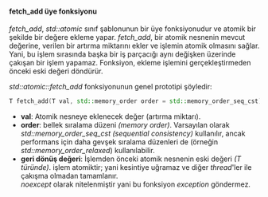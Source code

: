 
#### fetch_add üye fonksiyonu

_fetch_add_, _std::atomic_ sınıf şablonunun bir üye fonksiyonudur ve atomik bir şekilde bir değere ekleme yapar.
_fetch_add_, bir atomik nesnenin mevcut değerine, verilen bir artırma miktarını ekler ve işlemin atomik olmasını sağlar. 
Yani, bu işlem sırasında başka bir iş parçacığı aynı değişken üzerinde çakışan bir işlem yapamaz. 
Fonksiyon, ekleme işlemini gerçekleştirmeden önceki eski değeri döndürür.

_std::atomic<T>::fetch_add_ fonksiyonunun genel prototipi şöyledir:

```cpp
T fetch_add(T val, std::memory_order order = std::memory_order_seq_cst) noexcept;
```

- **val**: Atomik nesneye eklenecek değer (artırma miktarı).
- **order**: bellek sıralama düzeni _(memory order)_. Varsayılan olarak _std::memory_order_seq_cst (sequential consistency)_ kullanılır, ancak performans için daha gevşek sıralama düzenleri de (örneğin _std::memory_order_relaxed_) kullanılabilir.<br>
- **geri dönüş değeri**: İşlemden önceki atomik nesnenin eski değeri _(T türünde)_.
işlem atomiktir; yani kesintiye uğramaz ve diğer _thread_'ler ile çakışma olmadan tamamlanır.<br>
_noexcept_ olarak nitelenmiştir yani bu fonksiyon _exception_ göndermez. <br>
<!---
Desteklenen Türler:
std::atomic<T> yalnızca integral türler (örneğin int, long, char) ve _pointer_ türleri için fetch_add fonksiyonunu destekler. 
Kayan nokta türleri (float, double) için bu fonksiyon tanımlı değildir.

Bellek Sıralama (Memory Order)
Bellek sıralama, iş parçacıkları arasındaki operasyonların nasıl senkronize edileceğini belirler. 
Varsayılan std::memory_order_seq_cst, en katı sıralamayı sağlar ve tüm iş parçacıklarında tutarlı bir yürütme sırası garanti eder. 
Daha gevşek sıralamalar (örneğin std::memory_order_acquire veya std::memory_order_relaxed) ise performansı artırabilir, ancak dikkatli kullanılmalıdır.
Kullanım Örneği
Aşağıda, std::atomic ve fetch_add kullanarak çoklu iş parçacıklarının bir sayaç üzerinde güvenli bir şekilde artırma yaptığı bir kod örneği verilmiştir:
cpp

#include <iostream>
#include <atomic>
#include <thread>
#include <vector>

std::atomic<int> counter(0); // Global bir atomik sayaç

void increment_counter(int increments) {
    for (int i = 0; i < increments; ++i) {
        int old_value = counter.fetch_add(1); // Eski değeri al ve 1 artır
        std::cout << "Eski değer: " << old_value << ", Yeni değer: " << counter << std::endl;
    }
}

int main() {
    const int num_threads = 4;
    const int increments_per_thread = 5;

    std::vector<std::thread> threads;

    // Birden fazla iş parçacığı oluştur
    for (int i = 0; i < num_threads; ++i) {
        threads.emplace_back(increment_counter, increments_per_thread);
    }

    // Tüm iş parçacıklarının tamamlanmasını bekle
    for (auto& t : threads) {
        t.join();
    }

    std::cout << "Sonuç: " << counter << std::endl; // Toplam artırma sayısını yazdır

    return 0;
}

Kod Açıklaması
std::atomic<int> counter(0);: Bir atomik tamsayı değişkeni tanımlanır ve başlangıç değeri 0 olarak ayarlanır.

fetch_add(1): Her iş parçacığı, counter değerini atomik olarak 1 artırır ve artırma işleminden önceki eski değeri döndürür.

Çoklu İş Parçacıkları: 4 iş parçacığı oluşturulur ve her biri increment_counter fonksiyonunu 5 kez çalıştırır. Toplamda 4 * 5 = 20 artırma işlemi yapılır.

Çıktı: Her artırma işleminde eski ve yeni değerler yazdırılır. Sonuç olarak counter 20 olur.

Örnek Çıktı (Sıralama değişebilir)

Eski değer: 0, Yeni değer: 1
Eski değer: 1, Yeni değer: 2
Eski değer: 2, Yeni değer: 3
...
Eski değer: 19, Yeni değer: 20
Sonuç: 20

Önemli Notlar
fetch_add vs +=: Normal bir int üzerinde += kullanmak atomik değildir ve çoklu iş parçacıklarında veri yarışı (data race) oluşturabilir. fetch_add bu sorunu çözer.

Performans: Atomik operasyonlar, kilitleme (locking) mekanizmalarına göre daha hafif olabilir, ancak yine de işlemci seviyesinde senkronizasyon gerektirir.

Kullanım Alanı: Sayaçlar, işaretçiler veya sıralı işlemler gibi senaryolarda sıkça kullanılır.

Eğer bu konuda daha fazla sorunuz varsa veya başka bir örnek isterseniz, sormaktan çekinmeyin!

std::memory_order türleri

std::mutex kullanımı

DeepSearch
Think

Attach

--->
